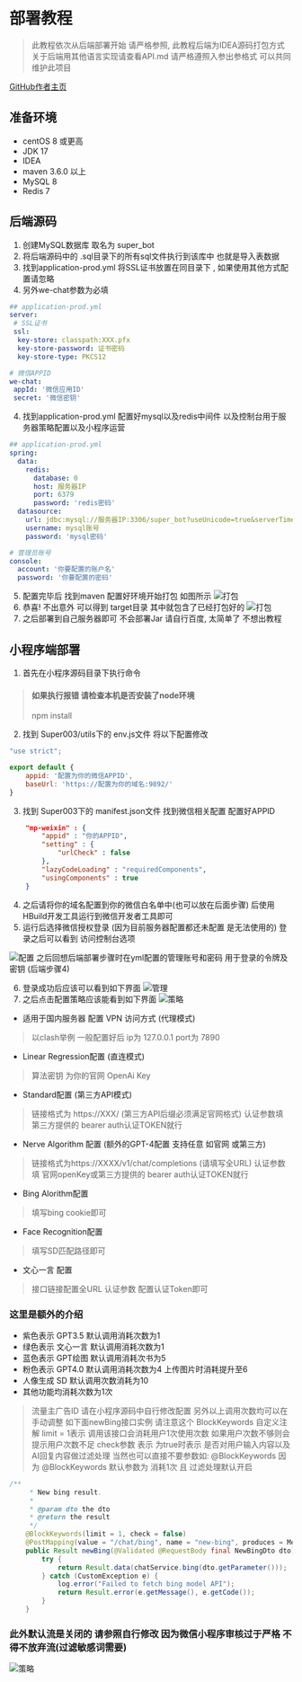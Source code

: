 # 部署教程

> 此教程依次从后端部署开始 请严格参照, 此教程后端为IDEA源码打包方式
> 关于后端用其他语言实现请查看API.md 请严格遵照入参出参格式
> 可以共同维护此项目

[GitHub作者主页](https://github.com/dulaiduwang003/ChatGPT_wechat)

## 准备环境
- centOS 8 或更高
- JDK 17
- IDEA
- maven 3.6.0 以上
- MySQL 8
- Redis 7

## 后端源码
1. 创建MySQL数据库 取名为 super_bot
2. 将后端源码中的 .sql目录下的所有sql文件执行到该库中 也就是导入表数据
3. 找到application-prod.yml 将SSL证书放置在同目录下 , 如果使用其他方式配置请忽略
4. 另外we-chat参数为必填
```yaml
## application-prod.yml
server:
 # SSL证书
 ssl:
  key-store: classpath:XXX.pfx
  key-store-password: 证书密码
  key-store-type: PKCS12

# 微信APPID
we-chat:
 appId: '微信应用ID'
 secret: '微信密钥'

```
4. 找到application-prod.yml 配置好mysql以及redis中间件 以及控制台用于服务器策略配置以及小程序运营
```yaml
## application-prod.yml
spring:
  data:
    redis:
      database: 0
      host: 服务器IP
      port: 6379
      password: 'redis密码'
  datasource:
    url: jdbc:mysql://服务器IP:3306/super_bot?useUnicode=true&serverTimezone=Asia/Shanghai&characterEncoding=utf-8&zeroDateTimeBehavior=convertToNull&autoReconnect=true&allowMultiQueries=true&useSSL=true
    username: mysql账号
    password: 'mysql密码'

# 管理员账号
console:
  account: '你要配置的账户名'
  password: '你要配置的密码'

```
5. 配置完毕后 找到maven 配置好环境开始打包 如图所示
![打包](/static/config.png)
6. 恭喜! 不出意外 可以得到 target目录 其中就包含了已经打包好的
![打包](/static/jar.png)
7. 之后部署到自己服务器即可 不会部署Jar 请自行百度, 太简单了 不想出教程

## 小程序端部署

1. 首先在小程序源码目录下执行命令
> #### 如果执行报错 请检查本机是否安装了node环境
> npm install 

2. 找到 Super003/utils下的 env.js文件 将以下配置修改
```JavaScript
"use strict";

export default {
	appid: '配置为你的微信APPID',
	baseUrl: 'https://配置为你的域名:9892/'
}
```
3. 找到 Super003下的 manifest.json文件 找到微信相关配置 配置好APPID
```json
    "mp-weixin" : {
        "appid" : "你的APPID",
        "setting" : {
            "urlCheck" : false
        },
        "lazyCodeLoading" : "requiredComponents",
        "usingComponents" : true
    }
```

4. 之后请将你的域名配置到你的微信白名单中(也可以放在后面步骤) 后使用HBuild开发工具运行到微信开发者工具即可 
5. 运行后选择微信授权登录 (因为目前服务器配置都还未配置 是无法使用的) 登录之后可以看到 访问控制台选项

![配置](/static/mine.jpg)
 之后回想后端部署步骤时在yml配置的管理账号和密码 用于登录的令牌及密钥 (后端步骤4)

6. 登录成功后应该可以看到如下界面
![管理](/static/server.png)
7. 之后点击配置策略应该能看到如下界面
![策略](/static/config.jpg)

-  适用于国内服务器 配置 VPN 访问方式 (代理模式)
> 以clash举例 一般配置好后 ip为 127.0.0.1 port为 7890

- Linear Regression配置 (直连模式)
> 算法密钥 为你的官网 OpenAi Key

- Standard配置 (第三方API模式) 
> 链接格式为 https://XXX/ (第三方API后缀必须满足官网格式)
> 认证参数填 第三方提供的 bearer auth认证TOKEN就行 

- Nerve Algorithm 配置 (额外的GPT-4配置 支持任意 如官网 或第三方)
> 链接格式为https://XXXX/v1/chat/completions (请填写全URL)
> 认证参数填 官网openKey或第三方提供的 bearer auth认证TOKEN就行 

- Bing Alorithm配置
> 填写bing cookie即可

- Face Recognition配置
> 填写SD匹配路径即可

- 文心一言 配置
> 接口链接配置全URL
> 认证参数 配置认证Token即可

### 这里是额外的介绍

- 紫色表示 GPT3.5  默认调用消耗次数为1
- 绿色表示 文心一言  默认调用消耗次数为1
- 蓝色表示 GPT绘图  默认调用消耗次书为5
- 粉色表示 GPT4.0  默认调用消耗次数为4 上传图片时消耗提升至6
- 人像生成 SD      默认调用次数消耗为10
- 其他功能均消耗次数为1次

>流量主广告ID 请在小程序源码中自行修改配置 另外以上调用次数均可以在手动调整 如下面newBing接口实例
>请注意这个  BlockKeywords 自定义注解 limit = 1表示 调用该接口会消耗用户1次使用次数 如果用户次数不够则会提示用户次数不足
> check参数 表示 为true时表示 是否对用户输入内容以及AI回复内容做过滤处理 当然也可以直接不要参数如: @BlockKeywords
> 因为 @BlockKeywords 默认参数为 消耗1次 且 过滤处理默认开启
```java
/**
     * New bing result.
     *
     * @param dto the dto
     * @return the result
     */
    @BlockKeywords(limit = 1, check = false)
    @PostMapping(value = "/chat/bing", name = "new-bing", produces = MediaType.APPLICATION_JSON_VALUE)
    public Result newBing(@Validated @RequestBody final NewBingDto dto) {
        try {
            return Result.data(chatService.bing(dto.getParameter()));
        } catch (CustomException e) {
            log.error("Failed to fetch bing model API");
            return Result.error(e.getMessage(), e.getCode());
        }
    }

```
### 此外默认流是关闭的 请参照自行修改 因为微信小程序审核过于严格 不得不放弃流(过滤敏感词需要)
![策略](/static/stream.png)
